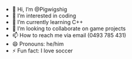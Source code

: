 - 👋 Hi, I’m @Pigwigshig
- 👀 I’m interested in coding
- 🌱 I’m currently learning C++
- 💞️ I’m looking to collaborate on game projects
- 📫 How to reach me via email (0493 785 431)
- 😄 Pronouns: he/him
- ⚡ Fun fact: I love soccer

<!---
Pigwigshig/Pigwigshig is a ✨ special ✨ repository because its `README.md` (this file) appears on your GitHub profile.
You can click the Preview link to take a look at your changes.
--->
